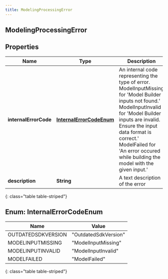```yaml
---
title: ModelingProcessingError
---
```

## ModelingProcessingError


## Properties

| Name | Type | Description | Notes |
| ------------ | ------------- | ------------- | ------------- |
| **internalErrorCode** | [**InternalErrorCodeEnum**](#InternalErrorCodeEnum) | An internal code representing the type of error. ModelInputMissing for &#39;Model Builder inputs not found.&#39; ModelInputInvalid for &#39;Model Builder inputs are invalid. Ensure the input data format is correct.&#39; ModelFailed for &#39;An error occured while building the model with the given input.&#39; |  [optional] |
| **description** | **String** | A text description of the error |  [optional] |
{: class="table table-striped"}


<a name="InternalErrorCodeEnum"></a>

## Enum: InternalErrorCodeEnum

| Name | Value |
| ---- | ----- |
| OUTDATEDSDKVERSION | &quot;OutdatedSdkVersion&quot; |
| MODELINPUTMISSING | &quot;ModelInputMissing&quot; |
| MODELINPUTINVALID | &quot;ModelInputInvalid&quot; |
| MODELFAILED | &quot;ModelFailed&quot; |
{: class="table table-striped"}



